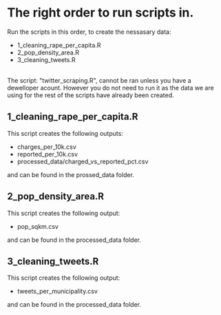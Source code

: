 # The right order to run scripts in.

Run the scripts in this order, to create the nessasary data:
- 1_cleaning_rape_per_capita.R
- 2_pop_density_area.R
- 3_cleaning_tweets.R


<br>
The script: "twitter_scraping.R", cannot be ran unless you have a dewelloper acount. However you do not need to run it as the data we are using for the rest of the scripts have already been created.



## 1_cleaning_rape_per_capita.R

This script creates the following outputs: 
- charges_per_10k.csv
- reported_per_10k.csv
- processed_data/charged_vs_reported_pct.csv

and can be found in the prossed_data folder.



## 2_pop_density_area.R
This script creates the following output:
- pop_sqkm.csv

and can be found in the processed_data folder.



## 3_cleaning_tweets.R
This script creates the following output:
- tweets_per_municipality.csv

and can be found in the processed_data folder.
